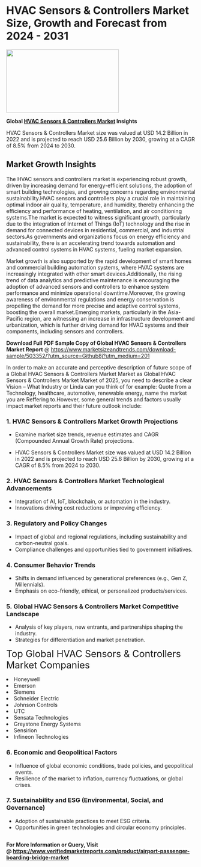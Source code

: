 <H1>HVAC Sensors & Controllers Market Size, Growth and Forecast from 2024 - 2031</H1><img class="aligncenter size-medium wp-image-584254" src="https://thirdeyenews.in/wp-content/uploads/2024/09/Global-Market-Research-300x168.jpeg" alt="" width="300" height="168" /><p><strong>Global&nbsp;<a href="https://www.marketsizeandtrends.com/download-sample/503352/?utm_source=Github8j?utm_medium=201">HVAC Sensors & Controllers Market</a> Insights</strong></p><p>HVAC Sensors & Controllers Market size was valued at USD 14.2 Billion in 2022 and is projected to reach USD 25.6 Billion by 2030, growing at a CAGR of 8.5% from 2024 to 2030.</p><p><h2>Market Growth Insights</h2> <p>The HVAC sensors and controllers market is experiencing robust growth, driven by increasing demand for energy-efficient solutions, the adoption of smart building technologies, and growing concerns regarding environmental sustainability.HVAC sensors and controllers play a crucial role in maintaining optimal indoor air quality, temperature, and humidity, thereby enhancing the efficiency and performance of heating, ventilation, and air conditioning systems.The market is expected to witness significant growth, particularly due to the integration of Internet of Things (IoT) technology and the rise in demand for connected devices in residential, commercial, and industrial sectors.As governments and organizations focus on energy efficiency and sustainability, there is an accelerating trend towards automation and advanced control systems in HVAC systems, fueling market expansion.</p> <p>Market growth is also supported by the rapid development of smart homes and commercial building automation systems, where HVAC systems are increasingly integrated with other smart devices.Additionally, the rising trend of data analytics and predictive maintenance is encouraging the adoption of advanced sensors and controllers to enhance system performance and minimize operational downtime.Moreover, the growing awareness of environmental regulations and energy conservation is propelling the demand for more precise and adaptive control systems, boosting the overall market.Emerging markets, particularly in the Asia-Pacific region, are witnessing an increase in infrastructure development and urbanization, which is further driving demand for HVAC systems and their components, including sensors and controllers.</p> <p><span class=""><strong>Download Full PDF Sample Copy of Global HVAC Sensors & Controllers Market Report</strong> @ <a href="https://www.marketsizeandtrends.com/download-sample/503352/?utm_source=Github8j?utm_medium=201" target="_blank">https://www.marketsizeandtrends.com/download-sample/503352/?utm_source=Github8j?utm_medium=201</a></span></p><p>In order to make an accurate and perceptive description of future scope of a Global&nbsp;HVAC Sensors & Controllers Market Market as Global&nbsp;HVAC Sensors & Controllers Market Market of 2025, you need to describe a clear Vision &ndash; What Industry or Linda can you think of for example: Quote from a Technology, healthcare, automotive, renewable energy, name the market you are Reffering to.However, some general trends and factors usually impact market reports and their future outlook include:</p><h3>1.&nbsp;<strong>HVAC Sensors & Controllers Market Growth Projections</strong></h3><ul><li>Examine market size trends, revenue estimates and CAGR (Compounded Annual Growth Rate) projections.</li><li><p>HVAC Sensors & Controllers Market size was valued at USD 14.2 Billion in 2022 and is projected to reach USD 25.6 Billion by 2030, growing at a CAGR of 8.5% from 2024 to 2030.</p></li></ul><h3>2.&nbsp;<strong>HVAC Sensors & Controllers Market Technological Advancements</strong></h3><ul><li>Integration of AI, IoT, blockchain, or automation in the industry.</li><li>Innovations driving cost reductions or improving efficiency.</li></ul><h3>3.&nbsp;<strong>Regulatory and Policy Changes</strong></h3><ul><li>Impact of global and regional regulations, including sustainability and carbon-neutral goals.</li><li>Compliance challenges and opportunities tied to government initiatives.</li></ul><h3>4.&nbsp;<strong>Consumer Behavior Trends</strong></h3><ul><li>Shifts in demand influenced by generational preferences (e.g., Gen Z, Millennials).</li><li>Emphasis on eco-friendly, ethical, or personalized products/services.</li></ul><h3>5.&nbsp;<strong>Global HVAC Sensors & Controllers Market Competitive Landscape</strong></h3><ul><li>Analysis of key players, new entrants, and partnerships shaping the industry.</li><li>Strategies for differentiation and market penetration.</li></ul><p data-pm-slice="1 1 []"><span style="color: inherit; font-family: inherit; font-size: 25px;">Top Global HVAC Sensors & Controllers Market Companies</span></p><div class="" data-test-id=""><p><li>Honeywell</li><li> Emerson</li><li> Siemens</li><li> Schneider Electric</li><li> Johnson Controls</li><li> UTC</li><li> Sensata Technologies</li><li> Greystone Energy Systems</li><li> Sensirion</li><li> Infineon Technologies</li></p></div><h3>6.&nbsp;<strong>Economic and Geopolitical Factors</strong></h3><ul><li>Influence of global economic conditions, trade policies, and geopolitical events.</li><li>Resilience of the market to inflation, currency fluctuations, or global crises.</li></ul><h3>7.&nbsp;<strong>Sustainability and ESG (Environmental, Social, and Governance)</strong></h3><ul><li>Adoption of sustainable practices to meet ESG criteria.</li><li>Opportunities in green technologies and circular economy principles.</li></ul><h2><strong style="font-size: 14px;">For More Information or Query, Visit @&nbsp;</strong><a style="background-color: #ffffff; font-size: 14px;" href="https://www.marketsizeandtrends.com/report/hvac-sensors-controllers-market/" target="_blank">https://www.verifiedmarketreports.com/product/airport-passenger-boarding-bridge-market</a></h2>
